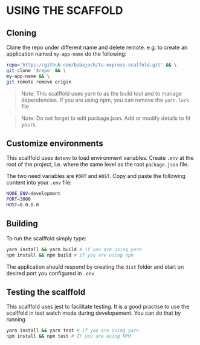 # USING THE SCAFFOLD

## Cloning
Clone the repo under different name and delete remote. e.g. to create an application named `my-app-name` do the following:

```sh
repo='https://github.com/babajosh/ts-express-scalfold.git' && \
git clone '$repo' && \
my-app-name && \
git remote remove origin
```

> Note: This scalffold uses yarn to as the build tool and to manage dependencies. If you are using npm, you can remove the `yarn.lock` file.

> Note: Do not forget to edit package.json. Add or modify details to fit yours.

## Customize environments

This scalffold uses `dotenv` to load environment variables. Create `.env` at the root of the project, i.e. where the same level as the root `package.json` file.

The two need variables are `PORT` and `HOST`. Copy and paste the following content into your `.env` file:

```sh
NODE_ENV=development
PORT=3000
HOST=0.0.0.0
```

## Building

To run the scalffold simply type:

```sh
yarn install && yarn build # if you are using yarn
npm install && npm build # if you are using npm
```

The application should respond by creating the `dist` folder and start on desired port you configured in `.env`

## Testing the scalffold

This scalffold uses jest to facilitate testing. It is a good practise to use the scalffold in test watch mode during developement. You can do that by running

```sh
yarn install && yarn test # If you are using yarn
npm install && npm test # If you are using NPM
```